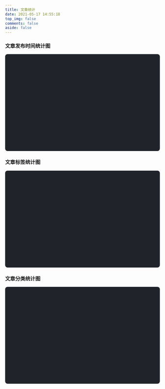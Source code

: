 ```yaml
---
title: 文章统计
date: 2021-05-17 14:55:18
top_img: false
comments: false
aside: false
---
```


### 文章发布时间统计图
<div id="posts-chart" style="background-color: #20232a; border-radius: 8px; height: 300px; padding: 0.5rem;"></div>

### 文章标签统计图
<div id="tags-chart" data-length="10" style="background-color: #20232a; border-radius: 8px; height: 300px; padding: 0.5rem;"></div>

### 文章分类统计图
<div id="categories-chart" style="background-color: #20232a; border-radius: 8px; height: 300px; padding: 0.5rem;"></div>
